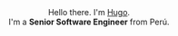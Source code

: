 <p align="center" width="100%">
  <br>
  <br>
    Hello there. I'm <a href="https://medium.com/@hugo.roca">Hugo</a>.<br> I'm a <b>Senior Software Engineer</b> from Perú.
   <br>
</p>
